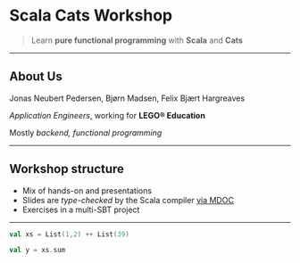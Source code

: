 # Scala Cats Workshop



> Learn **pure functional programming** with **Scala** and **Cats**

----

## About Us

Jonas Neubert Pedersen, Bjørn Madsen, Felix Bjært Hargreaves

*Application Engineers*, working for **LEGO® Education**

Mostly *backend, functional programming*

----


## Workshop structure

* Mix of hands-on and presentations
* Slides are *type-checked* by the Scala compiler [via MDOC](https://github.com/scalameta/mdoc)
* Exercises in a multi-SBT project

----


```scala mdoc
val xs = List(1,2) ++ List(39)

val y = xs.sum
```